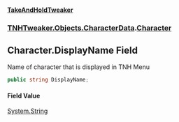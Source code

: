 #### [TakeAndHoldTweaker](index.md 'index')
### [TNHTweaker.Objects.CharacterData](TNHTweaker.Objects.CharacterData.md 'TNHTweaker.Objects.CharacterData').[Character](TNHTweaker.Objects.CharacterData.Character.md 'TNHTweaker.Objects.CharacterData.Character')

## Character.DisplayName Field

Name of character that is displayed in TNH Menu

```csharp
public string DisplayName;
```

#### Field Value
[System.String](https://docs.microsoft.com/en-us/dotnet/api/System.String 'System.String')